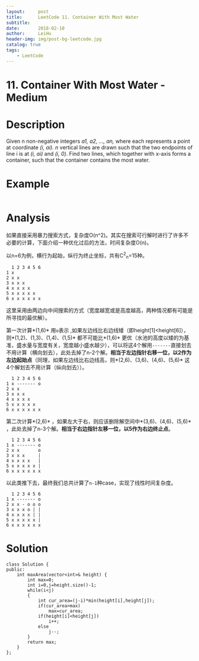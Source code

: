 ```yaml
---
layout:     post
title:      LeetCode 11. Container With Most Water
subtitle:   
date:       2018-02-10
author:     LeiHu
header-img: img/post-bg-leetcode.jpg
catalog: true
tags:
    - LeetCode
---
```

# 11. Container With Most Water - Medium

# Description
Given n non-negative integers *a1, a2, ..., an,* where each represents a point at coordinate *(i, ai). n* vertical lines are drawn such that the two endpoints of line i is at *(i, ai)* and *(i, 0)*. Find two lines, which together with x-axis forms a container, such that the container contains the most water.

# Example
```

```

# Analysis
如果直接采用暴力搜索方式，复杂度O(n^2)。其实在搜索可行解时进行了许多不必要的计算，下面介绍一种优化过后的方法，时间复杂度O(n)。

以n=6为例，横行为起始，纵行为终止坐标，共有C<sup>2</sup><sub>n</sub>=15种。
```
  1 2 3 4 5 6
1 x
2 x x
3 x x x
4 x x x x
5 x x x x x
6 x x x x x x
```
这里采用由两边向中间搜索的方式（宽度越宽或是高度越高，两种情况都有可能是所寻找的最优解）。

第一次计算*(1,6)* 用`o`表示 ,如果左边线比右边线矮（即height[1]<height[6]），则*(1,2)、(1,3)、(1,4)、(1,5)* 都不可能比*(1,6)* 更优（水池的高度以矮的为基准，盛水量与宽度有关，宽度越小盛水越少），可以将这4个解用`-------`直接划去不用计算（横向划去），此处去掉了n-2个解。**相当于左边指针右移一位，以2作为左边起始点**（同理，如果左边线比右边线高，则*(2,6)、(3,6)、(4,6)、(5,6)* 这4个解划去不用计算（纵向划去））。
```
  1 2 3 4 5 6
1 x ------- o
2 x x
3 x x x
4 x x x x
5 x x x x x
6 x x x x x x
```
第二次计算*(2,6)* ，如果左大于右，则应该删除解空间中*(3,6)、(4,6)、(5,6)* ，此处去掉了n-3个解。**相当于右边指针左移一位，以5作为右边终止点**。
```
  1 2 3 4 5 6
1 x ------- o
2 x x       o
3 x x x     |
4 x x x x   |
5 x x x x x |
6 x x x x x x
```
以此类推下去，最终我们总共计算了`n-1`种case，实现了线性时间复杂度。
```
  1 2 3 4 5 6
1 x ------- o
2 x x - o o o
3 x x x o | |
4 x x x x | |
5 x x x x x |
6 x x x x x x
```

# Solution
```
class Solution {
public:
    int maxArea(vector<int>& height) {
        int max=0;
        int i=0,j=height.size()-1;
        while(i<j)
        {
            int cur_area=(j-i)*min(height[i],height[j]);
            if(cur_area>max)
                max=cur_area;
            if(height[i]<height[j])
                i++;
            else
                j--;
        }
        return max;
    }
};
```
